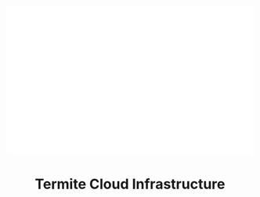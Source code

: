 <p align="center">
    <img src="https://raw.githubusercontent.com/PedroArs99/termite-cloud/main/logo.svg" />
<p>
<h1 align="center">Termite Cloud Infrastructure</h1>
